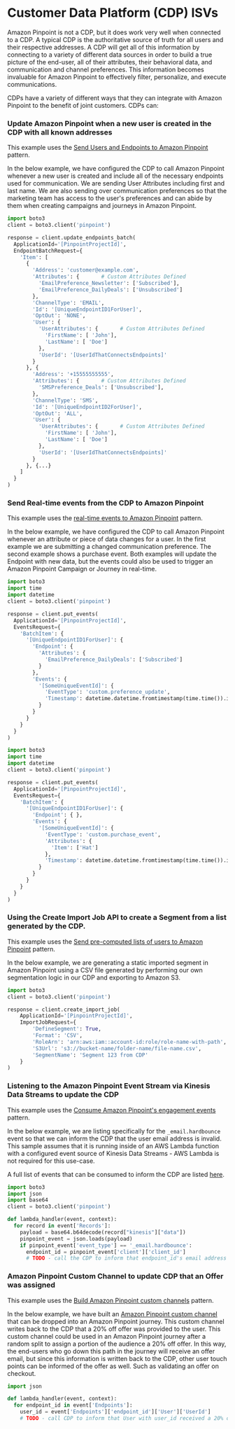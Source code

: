 # Customer Data Platform (CDP) ISVs

Amazon Pinpoint is not a CDP, but it does work very well when connected to a CDP. A typical CDP is the authoritative source of truth for all users and their respective addresses. A CDP will get all of this information by connecting to a variety of different data sources in order to build a true picture of the end-user, all of their attributes, their behavioral data, and communication and channel preferences.  This information becomes invaluable for Amazon Pinpoint to effectively filter, personalize, and execute communications.

CDPs have a variety of different ways that they can integrate with Amazon Pinpoint to the benefit of joint customers.  CDPs can:

### Update Amazon Pinpoint when a new user is created in the CDP with all known addresses

This example uses the [Send Users and Endpoints to Amazon Pinpoint](../../../#Pattern-Send-Users-and-Endpoints-to-Amazon-Pinpoint) pattern.

In the below example, we have configured the CDP to call Amazon Pinpoint whenever a new user is created and include all of the necessary endpoints used for communication.  We are sending User Attributes including first and last name.  We are also sending over communication preferences so that the marketing team has access to the user's preferences and can abide by them when creating campaigns and journeys in Amazon Pinpoint.

```python
import boto3
client = boto3.client('pinpoint')

response = client.update_endpoints_batch(
  ApplicationId='[PinpointProjectId]',
  EndpointBatchRequest={
    'Item': [
      {
        'Address': 'customer@example.com',
        'Attributes': {       # Custom Attributes Defined
          'EmailPreference_Newsletter': ['Subscribed'],
          'EmailPreference_DailyDeals': ['Unsubscribed']
        },
        'ChannelType': 'EMAIL',
        'Id': '[UniqueEndpointID1ForUser]',
        'OptOut': 'NONE',
        'User': {
          'UserAttributes': {       # Custom Attributes Defined
            'FirstName': [ 'John'],
            'LastName': [ 'Doe']
          },
          'UserId': '[UserIdThatConnectsEndpoints]'
        }
      }, {
        'Address': '+15555555555',
        'Attributes': {       # Custom Attributes Defined
          'SMSPreference_Deals': ['Unsubscribed'],
        },
        'ChannelType': 'SMS',
        'Id': '[UniqueEndpointID2ForUser]',
        'OptOut': 'ALL',
        'User': {
          'UserAttributes': {       # Custom Attributes Defined
            'FirstName': [ 'John'],
            'LastName': [ 'Doe']
          },
          'UserId': '[UserIdThatConnectsEndpoints]'
        }
      }, {...}
    ]
  }
)
```


### Send Real-time events from the CDP to Amazon Pinpoint

This example uses the [real-time events to Amazon Pinpoint](../../../#Pattern-Send-User-Events-to-Amazon-Pinpoint) pattern.

In the below example, we have configured the CDP to call Amazon Pinpoint whenever an attribute or piece of data changes for a user.  In the first example we are submitting a changed communication preference.  The second example shows a purchase event.  Both examples will update the Endpoint with new data, but the events could also be used to trigger an Amazon Pinpoint Campaign or Journey in real-time.

```python
import boto3
import time
import datetime
client = boto3.client('pinpoint')

response = client.put_events(
  ApplicationId='[PinpointProjectId]',
  EventsRequest={
    'BatchItem': {
      '[UniqueEndpointID1ForUser]': {
        'Endpoint': {
          'Attributes': {
            'EmailPreference_DailyDeals': ['Subscribed']
          }
        },
        'Events': {
          '[SomeUniqueEventId]': {
            'EventType': 'custom.preference_update',
            'Timestamp': datetime.datetime.fromtimestamp(time.time()).isoformat()
          }
        }
      }
    }
  }
)
```

```python
import boto3
import time
import datetime
client = boto3.client('pinpoint')

response = client.put_events(
  ApplicationId='[PinpointProjectId]',
  EventsRequest={
    'BatchItem': {
      '[UniqueEndpointID1ForUser]': {
        'Endpoint': { },
        'Events': {
          '[SomeUniqueEventId]': {
            'EventType': 'custom.purchase_event',
            'Attributes': {
              'Item': ['Hat']
            },
            'Timestamp': datetime.datetime.fromtimestamp(time.time()).isoformat()
          }
        }
      }
    }
  }
)
```


### Using the Create Import Job API to create a Segment from a list generated by the CDP.

This example uses the [Send pre-computed lists of users to Amazon Pinpoint](../../../#Pattern-Send-Pre-Computed-Lists-of-Users-to-Amazon-Pinpoint) pattern.

In the below example, we are generating a static imported segment in Amazon Pinpoint using a CSV file generated by performing our own segmentation logic in our CDP and exporting to Amazon S3.

```python
import boto3
client = boto3.client('pinpoint')

response = client.create_import_job(
    ApplicationId='[PinpointProjectId]',
    ImportJobRequest={
        'DefineSegment': True,
        'Format': 'CSV',
        'RoleArn': 'arn:aws:iam::account-id:role/role-name-with-path',
        'S3Url': 's3://bucket-name/folder-name/file-name.csv',
        'SegmentName': 'Segment 123 from CDP'
    }
)
```

### Listening to the Amazon Pinpoint Event Stream via Kinesis Data Streams to update the CDP

This example uses the [Consume Amazon Pinpoint's engagement events](../../../#Pattern-Consume-Amazon-Pinpoints-Engagement-Events) pattern.

In the below example, we are listing specifically for the `_email.hardbounce` event so that we can inform the CDP that the user email address is invalid.  This sample assumes that it is running inside of an AWS Lambda function with a configured event source of Kinesis Data Streams - AWS Lambda is not required for this use-case.

A full list of events that can be consumed to inform the CDP are listed [here](https://docs.aws.amazon.com/pinpoint/latest/developerguide/event-streams.html).

```python
import boto3
import json
import base64
client = boto3.client('pinpoint')

def lambda_handler(event, context):
  for record in event['Records']:
    payload = base64.b64decode(record["kinesis"]["data"])
    pinpoint_event = json.loads(payload)
    if pinpoint_event['event_type'] == '_email.hardbounce':
      endpoint_id = pinpoint_event['client']['client_id']
      # TODO - call the CDP to inform that endpoint_id's email address is invalid

```


### Amazon Pinpoint Custom Channel to update CDP that an Offer was assigned

This example uses the [Build Amazon Pinpoint custom channels](../../../#Pattern-Build-Amazon-Pinpoint-Custom-Channels) pattern.

In the below example, we have built an [Amazon Pinpoint custom channel](https://docs.aws.amazon.com/pinpoint/latest/developerguide/channels-custom.html) that can be dropped into an Amazon Pinpoint journey.  This custom channel writes back to the CDP that a 20% off offer was provided to the user.  This custom channel could be used in an Amazon Pinpoint journey after a random split to assign a portion of the audience a 20% off offer.  In this way, the end-users who go down this path in the journey will receive an offer email, but since this information is written back to the CDP, other user touch points can be informed of the offer as well.  Such as validating an offer on checkout.

```python
import json

def lambda_handler(event, context):
  for endpoint_id in event['Endpoints']:
    user_id = event['Endpoints']['endpoint_id']['User']['UserId']
    # TODO - call CDP to inform that User with user_id received a 20% off offer

```
